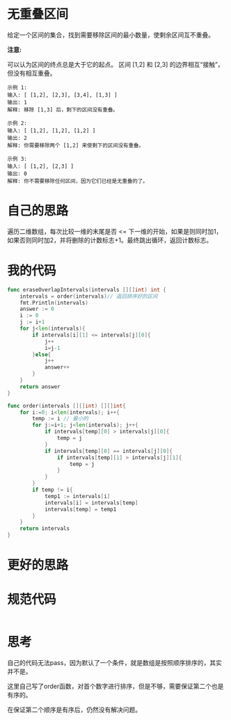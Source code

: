 # 无重叠区间

给定一个区间的集合，找到需要移除区间的最小数量，使剩余区间互不重叠。

**注意:**

可以认为区间的终点总是大于它的起点。
区间 [1,2] 和 [2,3] 的边界相互“接触”，但没有相互重叠。

```
示例 1:
输入: [ [1,2], [2,3], [3,4], [1,3] ]
输出: 1
解释: 移除 [1,3] 后，剩下的区间没有重叠。

示例 2:
输入: [ [1,2], [1,2], [1,2] ]
输出: 2
解释: 你需要移除两个 [1,2] 来使剩下的区间没有重叠。

示例 3:
输入: [ [1,2], [2,3] ]
输出: 0
解释: 你不需要移除任何区间，因为它们已经是无重叠的了。
```

# 自己的思路

遍历二维数组，每次比较一维的末尾是否 <= 下一维的开始，如果是则同时加1，如果否则同时加2，并将删除的计数标志+1。最终跳出循环，返回计数标志。

# 我的代码

```go
func eraseOverlapIntervals(intervals [][]int) int {
	intervals = order(intervals)// 返回排序好的区间
	fmt.Println(intervals)
	answer := 0
	i := 0
	j := i+1
	for j<len(intervals){
		if intervals[i][1] <= intervals[j][0]{
			j++
            i=j-1
		}else{
			j++
			answer++
		}
	}
	return answer
}

func order(intervals [][]int) [][]int{
	for i:=0; i<len(intervals); i++{
		temp := i // 最小的
		for j:=i+1; j<len(intervals); j++{
			if intervals[temp][0] > intervals[j][0]{
				temp = j
			}
			if intervals[temp][0] == intervals[j][0]{
				if intervals[temp][1] > intervals[j][1]{
					temp = j
				}
			}
		}
		if temp != i{
			temp1 := intervals[i]
			intervals[i] = intervals[temp]
			intervals[temp] = temp1
		}
	}
	return intervals
}

```

# 更好的思路



# 规范代码

```go

```

# 思考

自己的代码无法pass，因为默认了一个条件，就是数组是按照顺序排序的，其实并不是。

这里自己写了order函数，对首个数字进行排序，但是不够，需要保证第二个也是有序的。

在保证第二个顺序是有序后，仍然没有解决问题。


